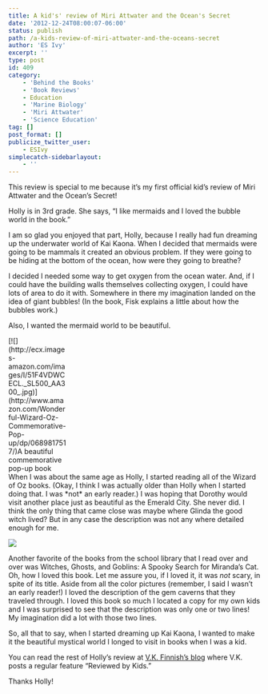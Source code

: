 ```yaml
---
title: A kid's' review of Miri Attwater and the Ocean's Secret
date: '2012-12-24T08:00:07-06:00'
status: publish
path: /a-kids-review-of-miri-attwater-and-the-oceans-secret
author: 'ES Ivy'
excerpt: ''
type: post
id: 409
category:
    - 'Behind the Books'
    - 'Book Reviews'
    - Education
    - 'Marine Biology'
    - 'Miri Attwater'
    - 'Science Education'
tag: []
post_format: []
publicize_twitter_user:
    - ESIvy
simplecatch-sidebarlayout:
    - ''
---
```

This review is special to me because it’s my first official kid’s review of Miri Attwater and the Ocean’s Secret!

Holly is in 3rd grade. She says, “I like mermaids and I loved the bubble world in the book.”

I am so glad you enjoyed that part, Holly, because I really had fun dreaming up the underwater world of Kai Kaona. When I decided that mermaids were going to be mammals it created an obvious problem. If they were going to be hiding at the bottom of the ocean, how were they going to breathe?

I decided I needed some way to get oxygen from the ocean water. And, if I could have the building walls themselves collecting oxygen, I could have lots of area to do it with. Somewhere in there my imagination landed on the idea of giant bubbles! (In the book, Fisk explains a little about how the bubbles work.)

Also, I wanted the mermaid world to be beautiful.

<div class="wp-caption alignleft" style="width: 118px">[![](http://ecx.images-amazon.com/images/I/51F4VDWCECL._SL500_AA300_.jpg)](http://www.amazon.com/Wonderful-Wizard-Oz-Commemorative-Pop-up/dp/0689817517/)A beautiful commemorative pop-up book

</div>When I was about the same age as Holly, I started reading all of the Wizard of Oz books. (Okay, I think I was actually older than Holly when I started doing that. I was *not* an early reader.) I was hoping that Dorothy would visit another place just as beautiful as the Emerald City. She never did. I think the only thing that came close was maybe where Glinda the good witch lived? But in any case the description was not any where detailed enough for me.

![](https://images-blogger-opensocial.googleusercontent.com/gadgets/proxy?url=http%3A%2F%2Fecx.images-amazon.com%2Fimages%2FI%2F41IU5jrmEyL._SL500_AA300_.jpg&container=blogger&gadget=a&rewriteMime=image%2F*)

Another favorite of the books from the school library that I read over and over was Witches, Ghosts, and Goblins: A Spooky Search for Miranda’s Cat. Oh, how I loved this book. Let me assure you, if I loved it, it was *not* scary, in spite of its title. Aside from all the color pictures (remember, I said I wasn’t an early reader!) I loved the description of the gem caverns that they traveled through. I loved this book so much I located a copy for my own kids and I was surprised to see that the description was only one or two lines! My imagination did a lot with those two lines.

So, all that to say, when I started dreaming up Kai Kaona, I wanted to make it the beautiful mystical world I longed to visit in books when I was a kid.

You can read the rest of Holly’s review at [V.K. Finnish’s blog](http://www.vkfinnish.com/archives/1334) where V.K. posts a regular feature “Reviewed by Kids.”

Thanks Holly!